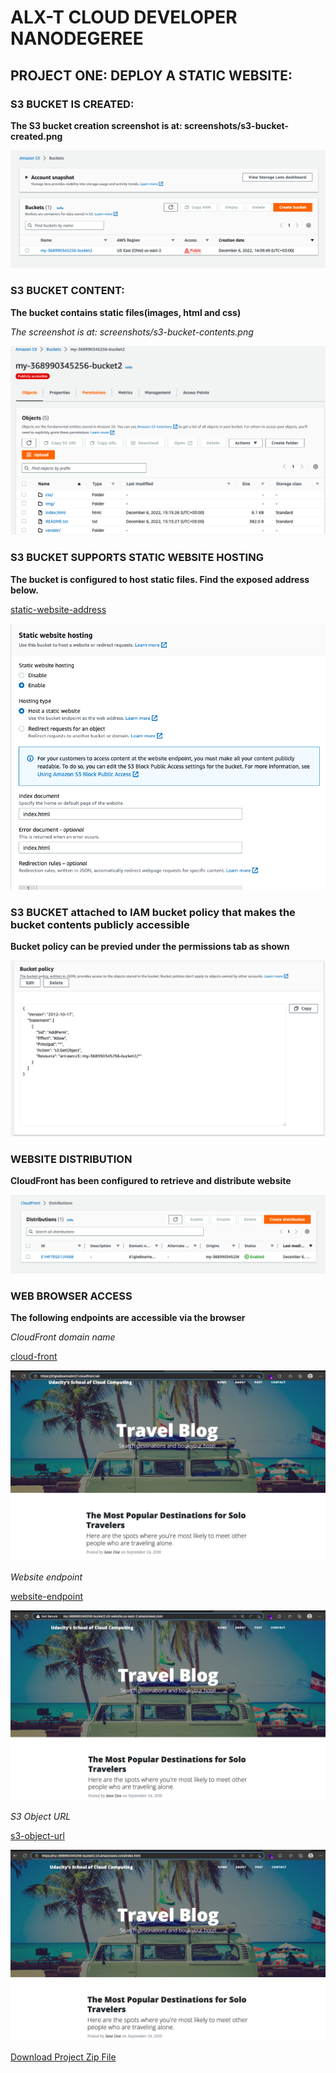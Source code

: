 # ALX-T CLOUD DEVELOPER NANODEGEREE

## PROJECT ONE: DEPLOY A STATIC WEBSITE:

### S3 BUCKET IS CREATED:
**The S3 bucket creation screenshot is at: screenshots/s3-bucket-created.png**

![alt text](screenshots/s3-bucket-created.png)


### S3 BUCKET CONTENT:
**The bucket contains static files(images, html and css)**

*The screenshot is at: screenshots/s3-bucket-contents.png*

![alt text](screenshots/s3-bucket-contents.png)

### S3 BUCKET SUPPORTS STATIC WEBSITE HOSTING

**The bucket is configured to host static files. Find the exposed address below.**

[static-website-address](http://my-368990345256-bucket2.s3-website.us-east-2.amazonaws.com)

![alt text](screenshots/s3-static-config.png)


### S3 BUCKET attached to IAM bucket policy that makes the bucket contents publicly accessible

**Bucket policy can be previed under the permissions tab as shown**

![alt text](screenshots/s3-iam-permissions.png)


### WEBSITE DISTRIBUTION

**CloudFront has been configured to retrieve and distribute website**

![alt text](screenshots/website-distribution.png)


### WEB BROWSER  ACCESS

**The following endpoints are accessible via the browser**

*CloudFront domain name*

[cloud-front](https://d1glw8xwmxdm27.cloudfront.net/)

![cloud-front-url](screenshots/cloud-front-url.png)


*Website endpoint*

[website-endpoint](http://my-368990345256-bucket2.s3-website.us-east-2.amazonaws.com/)

![website-endpoint-url](screenshots/website-endpont-url.png)


*S3 Object URL*

[s3-object-url](https://my-368990345256-bucket2.s3.amazonaws.com/index.html)

![s3-object-url](screenshots/s3-object-url.png)


[Download Project Zip File](https://github.com/kagozi/CloudDevNanodegree/archive/refs/heads/main.zip)
